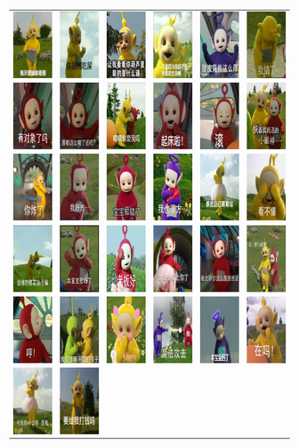 <table border="0">
  <tr>
    <td align="center">
      <img src="../../image/teletubbies/1.gif" height="120" width="120" />
    </td>
    <td align="center">
      <img src="../../image/teletubbies/10.jpg" height="120" width="120" />
    </td>
    <td align="center">
      <img src="../../image/teletubbies/11.jpg" height="120" width="120" />
    </td>
    <td align="center">
      <img src="../../image/teletubbies/12.jpg" height="120" width="120" />
    </td>
    <td align="center">
      <img src="../../image/teletubbies/13.jpg" height="120" width="120" />
    </td>
    <td align="center">
      <img src="../../image/teletubbies/14.jpg" height="120" width="120" />
    </td>
  </tr>
  <tr>
    <td align="center">
      <img src="../../image/teletubbies/15.jpg" height="120" width="120" />
    </td>
    <td align="center">
      <img src="../../image/teletubbies/16.jpg" height="120" width="120" />
    </td>
    <td align="center">
      <img src="../../image/teletubbies/17.jpg" height="120" width="120" />
    </td>
    <td align="center">
      <img src="../../image/teletubbies/18.jpg" height="120" width="120" />
    </td>
    <td align="center">
      <img src="../../image/teletubbies/19.jpg" height="120" width="120" />
    </td>
    <td align="center">
      <img src="../../image/teletubbies/2.gif" height="120" width="120" />
    </td>
  </tr>
  <tr>
    <td align="center">
      <img src="../../image/teletubbies/2.jpg" height="120" width="120" />
    </td>
    <td align="center">
      <img src="../../image/teletubbies/20.jpg" height="120" width="120" />
    </td>
    <td align="center">
      <img src="../../image/teletubbies/21.jpg" height="120" width="120" />
    </td>
    <td align="center">
      <img src="../../image/teletubbies/22.jpg" height="120" width="120" />
    </td>
    <td align="center">
      <img src="../../image/teletubbies/23.jpg" height="120" width="120" />
    </td>
    <td align="center">
      <img src="../../image/teletubbies/24.jpg" height="120" width="120" />
    </td>
  </tr>
  <tr>
    <td align="center">
      <img src="../../image/teletubbies/25.jpg" height="120" width="120" />
    </td>
    <td align="center">
      <img src="../../image/teletubbies/26.jpg" height="120" width="120" />
    </td>
    <td align="center">
      <img src="../../image/teletubbies/27.jpg" height="120" width="120" />
    </td>
    <td align="center">
      <img src="../../image/teletubbies/28.jpg" height="120" width="120" />
    </td>
    <td align="center">
      <img src="../../image/teletubbies/29.jpg" height="120" width="120" />
    </td>
    <td align="center">
      <img src="../../image/teletubbies/3.gif" height="120" width="120" />
    </td>
  </tr>
  <tr>
    <td align="center">
      <img src="../../image/teletubbies/3.jpg" height="120" width="120" />
    </td>
    <td align="center">
      <img src="../../image/teletubbies/30.jpg" height="120" width="120" />
    </td>
    <td align="center">
      <img src="../../image/teletubbies/4.jpg" height="120" width="120" />
    </td>
    <td align="center">
      <img src="../../image/teletubbies/5.jpg" height="120" width="120" />
    </td>
    <td align="center">
      <img src="../../image/teletubbies/6.jpg" height="120" width="120" />
    </td>
    <td align="center">
      <img src="../../image/teletubbies/7.jpg" height="120" width="120" />
    </td>
  </tr>
  <tr>
    <td align="center">
      <img src="../../image/teletubbies/8.jpg" height="120" width="120" />
    </td>
    <td align="center">
      <img src="../../image/teletubbies/9.jpg" height="120" width="120" />
    </td>
  </tr>
</table>
